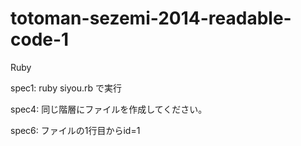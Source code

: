 totoman-sezemi-2014-readable-code-1
===================================
Ruby

spec1:
ruby siyou.rb
で実行

spec4:
同じ階層にファイルを作成してください。

spec6:
ファイルの1行目からid=1
